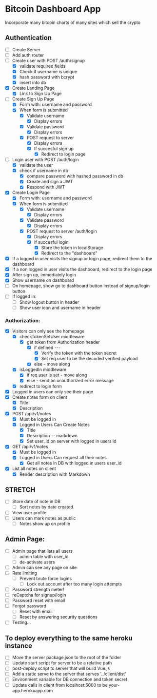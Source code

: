 # Bitcoin Dashboard App

Incorporate many bitcoin charts of many sites which sell the crypto

## Authentication
* [ ] Create Server
* [ ] Add auth router
* [ ] Create user with POST /auth/signup
	* [x] validate required fields
	* [x] Check if username is unique
	* [x] hash password with bcrypt
	* [x] insert into db
* [x] Create Landing Page
	* [x] Link to Sign Up Page
* [ ] Create Sign Up Page
	* [x] Form with: username and password
	* [x] When form is submitted
		* [x] Validate username
			* [x] Display errors
		* [x] Validate password
			* [x] Display errors
		* [x] POST request to server
			* [x] Display errors
			* [x] If succesful sign up
				* [x] Redirect to login page
* [ ] Login user with POST /auth/login
	* [x] validate the user
	* [x] check if username in db
		* [x] compare password with hashed password in db
		* [x] Create and sign a JWT
      * [x] Respond with JWT
* [x] Create Login Page
	* [x] Form with: username and password
	* [x] When form is submitted
		* [x] Validate username
			* [x] Display errors
		* [x] Validate password
			* [x] Display errors
		* [x] POST request to server /auth/login
			* [x] Display errors
			* [x] If succesful login
				* [x] Store the token in localStorage
				* [x] Redirect to the "dashboard"
* [x] If a logged in user visits the signup or login page, redirect them to the dashboard
* [x] If a non logged in user visits the dashboard, redirect to the login page
* [x] After sign up, immediately login
* [x] Show username on dashboard
* [ ] On homepage, show go to dashboard button instead of signup/login button
* [ ] If logged in:
	* [ ] Show logout button in header
	* [ ] Show user icon and username in header

### Authorization:
* [x] Visitors can only see the homepage
	* [x] checkTokenSetUser middleware
		* [x] get token from Authorization header
			* [x] if defined ---
				* [x] Verify the token with the token secret
				* [x] Set req.user to be the decoded verified payload
			* [x] else - move along
	* [x] isLoggedIn middleware
		* [x] if req.user is set - move along
		* [x] else - send an unauthorized error message
	* [x] redirect to login form
* [x] Logged in users can only see their page
* [x] Create notes form on client
	* [x] Title
	* [x] Description
* [x] POST /api/v1/notes
	* [x] Must be logged in
	* [x] Logged in Users Can Create Notes
		* [x] Title
		* [x] Description -- markdown
		* [x] Set user_id on server with logged in users id
* [x] GET /api/v1/notes
	* [x] Must be logged in
	* [x] Logged in Users Can request all their notes
		* [x] Get all notes in DB with logged in users user_id
* [x] List all notes on client
	* [x] Render description with Markdown

## STRETCH

* [ ] Store date of note in DB
	* [ ] Sort notes by date created.
* [ ] View user profile
* [ ] Users can mark notes as public
	* [ ] Notes show up on profile

## Admin Page:
* [ ] Admin page that lists all users
	* [ ] admin table with user_id
	* [ ] de-activate users
* [ ] Admin can see any page on site
* [ ] Rate limiting
  * [ ] Prevent brute force logins
	* [ ] Lock out account after too many login attempts
* [ ] Password strength meter!
* [ ] reCaptcha for signup/login
* [ ] Password reset with email
* [ ] Forgot password
	* [ ] Reset with email
	* [ ] Reset by answering security questions
* [ ] Testing...

## To deploy everything to the same heroku instance

* [ ] Move the server package.json to the root of the folder
* [ ] Update start script for server to be a relative path
* [ ] post-deploy script to server that will build Vue.js
* [ ] Add a static serve to the server that serves '../client/dist'
* [ ] Environment variable for DB connection and token secret
* [ ] Update calls in client from localhost:5000 to be your-app.herokuapp.com